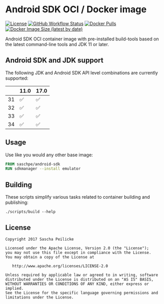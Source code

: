# Android SDK OCI / Docker image

[![License](https://img.shields.io/github/license/saschpe/docker-android-sdk)](https://opensource.org/licenses/Apache-2.0)
[![GitHub Workflow Status](https://img.shields.io/github/actions/workflow/status/saschpe/docker-android-sdk/ci.yml?branch=main)](https://github.com/saschpe/docker-android-sdk/actions?query=branch%3Amain++)
[![Docker Pulls](https://img.shields.io/docker/pulls/saschpe/android-sdk)](https://hub.docker.com/r/saschpe/android-sdk)
[![Docker Image Size (latest by date)](https://img.shields.io/docker/image-size/saschpe/android-sdk)](https://hub.docker.com/r/saschpe/android-sdk)

Android SDK OCI container image with pre-installed build-tools based on the latest
command-line tools and JDK 11 or later.

## Android SDK and JDK support

The following JDK and Android SDK API level combinations are currently supported:

|    | 11.0 | 17.0 |
|----|------|------|
| 31 | ✅   | ✅   |
| 32 | ✅   | ✅   |
| 33 | ✅   | ✅   |
| 34 | ✅   | ✅   |

## Usage

Use like you would any other base image:

```Dockerfile
FROM saschpe/android-sdk
RUN sdkmanager --install emulator
```

## Building

These scripts simplify various tasks related to container building and
publishing:

```shell
./scripts/build --help
```

## License

    Copyright 2017 Sascha Peilicke

    Licensed under the Apache License, Version 2.0 (the "License");
    you may not use this file except in compliance with the License.
    You may obtain a copy of the License at

       http://www.apache.org/licenses/LICENSE-2.0

    Unless required by applicable law or agreed to in writing, software
    distributed under the License is distributed on an "AS IS" BASIS,
    WITHOUT WARRANTIES OR CONDITIONS OF ANY KIND, either express or implied.
    See the License for the specific language governing permissions and
    limitations under the License.
